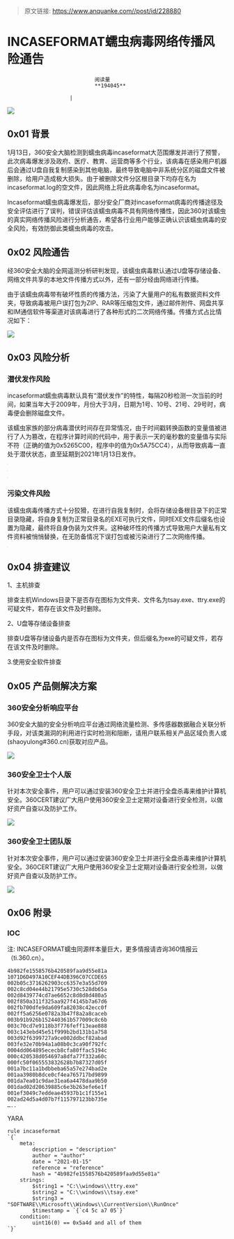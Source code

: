 > 原文链接: https://www.anquanke.com//post/id/228880 


# INCASEFORMAT蠕虫病毒网络传播风险通告


                                阅读量   
                                **194045**
                            
                        |
                        
                                                                                    



[![](https://p5.ssl.qhimg.com/t0140965fcfbb220708.png)](https://p5.ssl.qhimg.com/t0140965fcfbb220708.png)



## 0x01 背景

1月13日，360安全大脑检测到蠕虫病毒incaseformat大范围爆发并进行了预警，此次病毒爆发涉及政府、医疗、教育、运营商等多个行业，该病毒在感染用户机器后会通过U盘自我复制感染到其他电脑，最终导致电脑中非系统分区的磁盘文件被删除，给用户造成极大损失。由于被删除文件分区根目录下均存在名为incaseformat.log的空文件，因此网络上将此病毒命名为incaseformat。

Incaseformat蠕虫病毒爆发后，部分安全厂商对incaseformat病毒的传播途径及安全评估进行了误判，错误评估该蠕虫病毒不具有网络传播性，因此360对该蠕虫的真实网络传播风险进行分析通告，希望各行业用户能够正确认识该蠕虫病毒的安全风险，有效防御此类蠕虫病毒的攻击。



## 0x02 风险通告

经360安全大脑的全网遥测分析研判发现，该蠕虫病毒默认通过U盘等存储设备、网络文件共享的本地文件传播方式以外，还有一部分经由网络进行传播。

由于该蠕虫病毒带有破坏性质的传播方法，污染了大量用户的私有数据资料文件夹，导致病毒被用户误打包为ZIP、RAR等压缩包文件，通过邮件附件、网盘共享和IM通信软件等渠道对该病毒进行了各种形式的二次网络传播。传播方式占比情况如下：

[![](https://p403.ssl.qhimgs4.com/t01856ef380fa9a9627.png)](https://p403.ssl.qhimgs4.com/t01856ef380fa9a9627.png)



## 0x03 风险分析

### 潜伏发作风险

incaseformat蠕虫病毒默认具有“潜伏发作”的特性，每隔20秒检测一次当前的时间，如果当年大于2009年，月份大于3月，日期为1号、10号、21号、29号时，病毒便会删除磁盘文件。

该蠕虫家族的部分病毒潜伏时间存在异常情况，由于时间戳转换函数的变量值被进行了人为篡改，在程序计算时间的代码中，用于表示一天的毫秒数的变量值与实际不符（正确的值为0x5265C00，程序中的值为0x5A75CC4），从而导致病毒一直处于潜伏状态，直至延期到2021年1月13日发作。

[![](data:image/png;base64,iVBORw0KGgoAAAANSUhEUgAAAAEAAAABCAYAAAAfFcSJAAAAAXNSR0IArs4c6QAAAARnQU1BAACxjwv8YQUAAAAJcEhZcwAADsQAAA7EAZUrDhsAAAANSURBVBhXYzh8+PB/AAffA0nNPuCLAAAAAElFTkSuQmCC)](https://p403.ssl.qhimgs4.com/t017aa2c4c11da68f7c.png)

[![](data:image/png;base64,iVBORw0KGgoAAAANSUhEUgAAAAEAAAABCAYAAAAfFcSJAAAAAXNSR0IArs4c6QAAAARnQU1BAACxjwv8YQUAAAAJcEhZcwAADsQAAA7EAZUrDhsAAAANSURBVBhXYzh8+PB/AAffA0nNPuCLAAAAAElFTkSuQmCC)](https://p403.ssl.qhimgs4.com/t01287b4b8d34408af2.png)

[![](data:image/png;base64,iVBORw0KGgoAAAANSUhEUgAAAAEAAAABCAYAAAAfFcSJAAAAAXNSR0IArs4c6QAAAARnQU1BAACxjwv8YQUAAAAJcEhZcwAADsQAAA7EAZUrDhsAAAANSURBVBhXYzh8+PB/AAffA0nNPuCLAAAAAElFTkSuQmCC)](https://p403.ssl.qhimgs4.com/t01675408ff12bea4c4.png)

### 污染文件风险

该蠕虫病毒传播方式十分狡猾，在进行自我复制时，会将存储设备根目录下的正常目录隐藏，将自身复制为正常目录名的EXE可执行文件，同时EXE文件后缀名也设置为隐藏，最终将自身伪装为文件夹。这种破坏性的传播方式导致用户大量私有文件资料被悄悄替换，在无防备情况下误打包或被污染进行了二次网络传播。

[![](data:image/png;base64,iVBORw0KGgoAAAANSUhEUgAAAAEAAAABCAYAAAAfFcSJAAAAAXNSR0IArs4c6QAAAARnQU1BAACxjwv8YQUAAAAJcEhZcwAADsQAAA7EAZUrDhsAAAANSURBVBhXYzh8+PB/AAffA0nNPuCLAAAAAElFTkSuQmCC)](https://p403.ssl.qhimgs4.com/t01cbb97d72b548afc4.png)



## 0x04 排查建议

1、主机排查

排查主机Windows目录下是否存在图标为文件夹、文件名为tsay.exe、ttry.exe的可疑文件，若存在该文件及时删除。

2、U盘等存储设备排查

排查U盘等存储设备内是否存在图标为文件夹，但后缀名为exe的可疑文件，若存在该文件及时删除。

3.使用安全软件排查



## 0x05 产品侧解决方案

### 360安全分析响应平台

360安全大脑的安全分析响应平台通过网络流量检测、多传感器数据融合关联分析手段，对该类漏洞的利用进行实时检测和阻断，请用户联系相关产品区域负责人或(shaoyulong#360.cn)获取对应产品。

[![](https://p403.ssl.qhimgs4.com/t01cf89977f13be2eff.jpeg)](https://p403.ssl.qhimgs4.com/t01cf89977f13be2eff.jpeg)

### 360安全卫士个人版

针对本次安全事件，用户可以通过安装360安全卫士并进行全盘杀毒来维护计算机安全。360CERT建议广大用户使用360安全卫士定期对设备进行安全检测，以做好资产自查以及防护工作。

[![](https://p403.ssl.qhimgs4.com/t0171f9ef7013bfdda9.png)](https://p403.ssl.qhimgs4.com/t0171f9ef7013bfdda9.png)

### 360安全卫士团队版

针对本次安全事件，用户可以通过安装360安全卫士并进行全盘杀毒来维护计算机安全。360CERT建议广大用户使用360安全卫士定期对设备进行安全检测，以做好资产自查以及防护工作。

[![](https://p403.ssl.qhimgs4.com/t010390805f5f3b4417.png)](https://p403.ssl.qhimgs4.com/t010390805f5f3b4417.png)



## 0x06 附录

### IOC

注: INCASEFORMAT蠕虫同源样本量巨大，更多情报请咨询360情报云（ti.360.cn）。

```
4b982fe1558576b420589faa9d55e81a 
1071D6D497A10CEF44DB396C07CCDE65
002b05c3716262903cc6357e3a55d709
002c8cd04e44b21795e5730c528db65a
002d8439774cd7ae6652c8d8d8d480a5
002f850a311f325aa927f4145b7a67d6
002fb700dfe9da609fa82038c42ecc0f
002ff5a6256e0782a3b47f8a2a8caceb
003b91b926b152440361b577009c8c6b
003c70cd7e9118b3f776feff13eae888
003c143ebd45e51f999b2bd131b1a758
003d92f6399727a9ce002ddbcf82abad
003fe32e70b94a1a08b0c3ca90f792fc
0004dd064895ececb8cfa80ffac5194c
000c420538d054697a8dfa77f332a60c
000fc50f065553832628b7b87327d05f
001a7bc11a1bdbbeba65a57e274bad2e
001aa3980b8dce0cf4ea765717bd9899
001da7ea01c9dae31ea6a4478daa9b50
001dad02d20639885c6e3b263efe6e1f
001ef3049c7eddeae45937b1c1f155e1
002ad24d5a4d07b7f115797123bb735e
…..
```

YARA

```
rule incaseformat
`{`
    meta:
        description = "description"
        author = "author"
        date = "2021-01-15"
        reference = "reference"
        hash = "4b982fe1558576b420589faa9d55e81a"
    strings:
        $string1 = "C:\\windows\\ttry.exe"
        $string2 = "C:\\windows\\tsay.exe"
        $string3 = "SOFTWARE\\Microsoft\\Windows\\CurrentVersion\\RunOnce"
        $timestamp = `{`c4 5c a7 05`}`
    condition:
        uint16(0) == 0x5a4d and all of them
`}`
```
